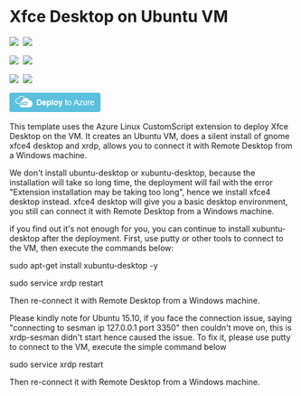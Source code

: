 # Xfce Desktop on Ubuntu VM

<IMG SRC="https://azbotstorage.blob.core.windows.net/badges/ubuntu-desktop-xfce-rdp/PublicLastTestDate.svg" />&nbsp;
<IMG SRC="https://azbotstorage.blob.core.windows.net/badges/ubuntu-desktop-xfce-rdp/PublicDeployment.svg" />&nbsp;

<IMG SRC="https://azbotstorage.blob.core.windows.net/badges/ubuntu-desktop-xfce-rdp/FairfaxLastTestDate.svg" />&nbsp;
<IMG SRC="https://azbotstorage.blob.core.windows.net/badges/ubuntu-desktop-xfce-rdp/FairfaxDeployment.svg" />&nbsp;

<IMG SRC="https://azbotstorage.blob.core.windows.net/badges/ubuntu-desktop-xfce-rdp/BestPracticeResult.svg" />&nbsp;
<IMG SRC="https://azbotstorage.blob.core.windows.net/badges/ubuntu-desktop-xfce-rdp/CredScanResult.svg" />&nbsp;

<a href="https://portal.azure.com/#create/Microsoft.Template/uri/https%3A%2F%2Fraw.githubusercontent.com%2FAzure%2Fazure-quickstart-templates%2Fmaster%2Fubuntu-desktop-xfce-rdp%2Fazuredeploy.json" target="_blank"><img src="https://raw.githubusercontent.com/Azure/azure-quickstart-templates/master/1-CONTRIBUTION-GUIDE/images/deploytoazure.png"/></a>

This template uses the Azure Linux CustomScript extension to deploy Xfce Desktop on the VM. It creates an Ubuntu VM, does a silent install of gnome xfce4 desktop and xrdp, allows you to connect it with Remote Desktop from a Windows machine.

We don't install ubuntu-desktop or xubuntu-desktop, because the installation will take so long time, the deployment will fail with the error "Extension installation may be taking too long", hence we install xfce4 desktop instead. 
xfce4 desktop will give you a basic desktop environment, you still can connect it with Remote Desktop from a Windows machine.

if you find out it's not enough for you, you can continue to install xubuntu-desktop after the deployment. First, use putty or other tools to connect to the VM, then execute the commands below:

sudo apt-get install xubuntu-desktop -y

sudo service xrdp restart

Then re-connect it with Remote Desktop from a Windows machine.




Please kindly note for Ubuntu 15.10, if you face the connection issue, saying "connecting to sesman ip 127.0.0.1 port 3350" then couldn't move on, this is  xrdp-sesman didn't start hence caused the issue. To fix it, please use putty to connect to the VM, execute the simple command below

sudo service xrdp restart

Then re-connect it with Remote Desktop from a Windows machine. 

